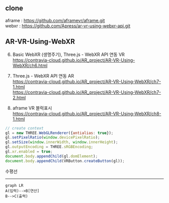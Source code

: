 ## clone

aframe : <https://github.com/aframevr/aframe.git>  
webxr : <https://github.com/Apress/ar-vr-using-webxr-api.git>

## AR-VR-Using-WebXR
6. Basic WebXR (생명주기), Three.js - WebXR API 연동 VR  
 <https://contravia-cloud.github.io/AR_project/AR-VR-Using-WebXR/ch6.html>
7. Three.js - WebXR API 연동 AR   
<https://contravia-cloud.github.io/AR_project/AR-VR-Using-WebXR/ch7-1.html>  
<https://contravia-cloud.github.io/AR_project/AR-VR-Using-WebXR/ch7-2.html>

8. aframe VR 블럭표시  
 <https://contravia-cloud.github.io/AR_project/AR-VR-Using-WebXR/ch8-1.html>


```javascript
// create context
gl = new THREE.WebGLRenderer({antialias: true});
gl.setPixelRatio(window.devicePixelRatio);
gl.setSize(window.innerWidth, window.innerHeight);
gl.outputEncoding = THREE.sRGBEncoding;
gl.xr.enabled = true;
document.body.appendChild(gl.domElement);
document.body.appendChild(VRButton.createButton(gl));

```
수평선

---

```mermaid
graph LR
A(입력)-->B[연산]
B-->C(출력)
```




